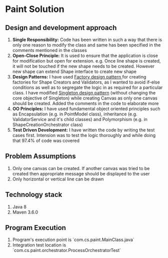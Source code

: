 # Paint Solution

## Design and development approach

<ol>
<li><b>Single Responsibility:</b> Code has been written in such a way that there is only one reason to modify the class and same has been specified in the comments mentioned in the classes</li>
<li><b>Open-Close Principle:</b> It is used to ensure that the application is close for modification but open for extension. e.g. Once line shape is created, it will not be touched if the new shape needs to be created. However new shape can extend Shape interface to create new shape</li>
<li><b>Design Patterns:</b> I have used  <u>Factory design pattern </u> for creating factories for Shape Creators and Validators, as I wanted to avoid if-else conditions as well as to segregate the logic in as required for a particular class. I have modified <u>Singleton design pattern</u> (without changing the core objective of Singleton) while creating Canvas as only one canvas should be created. Added the comments in the code to elaborate more</li>
<li><b>OO Principles:</b> I have used fundamental object oriented principles such as Encapsulation (e.g. in PointModel class), inheritance (e.g. ValidatorService and it's child classes) and Polymorphism (e.g. in ShapeCreationOrchestrator class)</li>
<li><b>Test Driven Development:</b> I have written the code by writing the test cases first. Intension was to test the logic thoroughly and while doing that 97.4% of code was covered</li>
</ol>

## Problem Assumptions
<ol>
<li>Only one canvas can be created. If another canvas was tried to be created then appropriate message should be displayed to the user</li>
<li>Only horizontal or vertical line can be drawn</li>
</ol>

## Technology stack
<ol>
<li>Java 8</li>
<li>Maven 3.6.0</li>
</ol>

## Program Execution
<ol>
<li>Program's execution point is `com.cs.paint.MainClass.java`</li>
<li>Integration test location is `com.cs.paint.orchestrator.ProcessOrchestratorTest`</li>
</ol>
